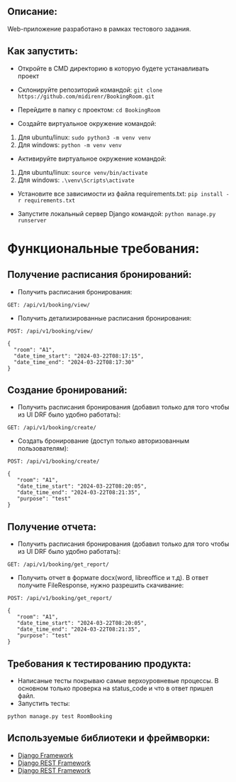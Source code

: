 ## Описание:
Web-приложение разработано в рамках тестового задания.

## Как запустить:
- Откройте в CMD директорию в которую будете устанавливать проект
- Склонируйте репозиторий командой: ```git clone https://github.com/midirenr/BookingRoom.git```

- Перейдите в папку с проектом: ```cd BookingRoom```

- Создайте виртуальное окружение командой:
1) Для ubuntu/linux: ```sudo python3 -m venv venv```
2) Для windows: ```python -m venv venv```

- Активируйте виртуальное окружение командой:
1) Для ubuntu/linux: ```source venv/bin/activate```
2) Для windows: ```.\venv\Scripts\activate```

- Установите все зависимости из файла requirements.txt: ```pip install -r requirements.txt```

- Запустите локальный сервер Django командой: ```python manage.py runserver```

# Функциональные требования:
## Получение расписания бронирований:
  
- Получить расписания бронирования:
```
GET: /api/v1/booking/view/
```

- Получить детализированные расписания бронирования:
```
POST: /api/v1/booking/view/

{
  "room": "A1",
  "date_time_start": "2024-03-22T08:17:15",
  "date_time_end": "2024-03-22T08:17:30"
}
```

## Создание бронирований:
  
- Получить расписания бронирования (добавил только для того чтобы из UI DRF было удобно работать):
```
GET: /api/v1/booking/create/
```

- Создать бронирование (доступ только авторизованным пользователям):
```
POST: /api/v1/booking/create/

{
   "room": "A1",
   "date_time_start": "2024-03-22T08:20:05",
   "date_time_end": "2024-03-22T08:21:35",
   "purpose": "test"
}
```

## Получение отчета:
  
- Получить расписания бронирования (добавил только для того чтобы из UI DRF было удобно работать):
```
GET: /api/v1/booking/get_report/
```

- Получить отчет в формате docx(word, libreoffice и т.д). В ответ получите FileResponse, нужно разрешить скачивание:
```
POST: /api/v1/booking/get_report/

{
   "room": "A1",
   "date_time_start": "2024-03-22T08:20:05",
   "date_time_end": "2024-03-22T08:21:35",
   "purpose": "test"
}
```

## Требования к тестированию продукта:
  
- Написаные тесты покрываю самые верхоуровневые процессы. В основном только проверка на status_code и что в ответ пришел файл.
- Запустить тесты:
```
python manage.py test RoomBooking
```
  
## Используемые библиотеки и фреймворки:
- [Django Framework](https://www.djangoproject.com/)
- [Django REST Framework](https://www.django-rest-framework.org)
- [Django REST Framework](https://pypi.org/project/python-docx/)

